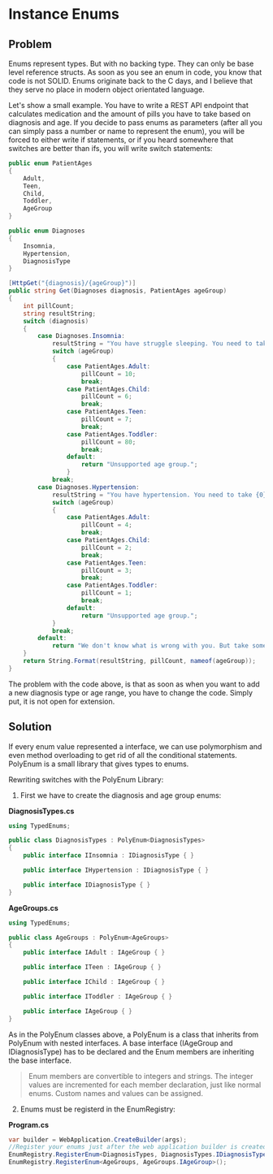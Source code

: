 # Instance Enums

## Problem

Enums represent types. But with no backing type. They can only be base level reference structs. As soon as you see an enum in code, you know that code is not SOLID. 
Enums originate back to the C days, and I believe that they serve no place in modern object orientated language.

Let's show a small example. You have to write a REST API endpoint that calculates medication and the amount of pills you have to take based on diagnosis and age. If you
decide to pass enums as parameters (after all you can simply pass a number or name to represent the enum), you will be forced to either write if statements, or if you heard somewhere that switches are better than ifs, you will write switch statements:

```C#
public enum PatientAges
{
    Adult,
    Teen,
    Child,
    Toddler,
    AgeGroup 
}

public enum Diagnoses
{
    Insomnia,
    Hypertension,
    DiagnosisType
}

[HttpGet("{diagnosis}/{ageGroup}")]
public string Get(Diagnoses diagnosis, PatientAges ageGroup)
{
    int pillCount;
    string resultString;
    switch (diagnosis)
    {
        case Diagnoses.Insomnia:
            resultString = "You have struggle sleeping. You need to take {0} of our potent tranquilizers before bed time. Age group: {1}";
            switch (ageGroup)
            {
                case PatientAges.Adult:
                    pillCount = 10;
                    break;
                case PatientAges.Child:
                    pillCount = 6;
                    break;
                case PatientAges.Teen:
                    pillCount = 7;
                    break;
                case PatientAges.Toddler:
                    pillCount = 80;
                    break;
                default:
                    return "Unsupported age group.";
                }
            break;
        case Diagnoses.Hypertension:
            resultString = "You have hypertension. You need to take {0} of the Blood Letting Pills. 2 Times a day, after meals. Age group: {1}";
            switch (ageGroup)
            {
                case PatientAges.Adult:
                    pillCount = 4;
                    break;
                case PatientAges.Child:
                    pillCount = 2;
                    break;
                case PatientAges.Teen:
                    pillCount = 3;
                    break;
                case PatientAges.Toddler:
                    pillCount = 1;
                    break;
                default:
                    return "Unsupported age group.";
            }
            break;
        default:
            return "We don't know what is wrong with you. But take some random pills.";
    }
    return String.Format(resultString, pillCount, nameof(ageGroup));
}

```

The problem with the code above, is that as soon as when you want to add a new diagnosis type or age range, you have to change the code. Simply put, it is not open for extension.

## Solution

If every enum value represented a interface, we can use polymorphism and even method overloading to get rid of all the conditional statements. PolyEnum is a small library that gives types to enums.

Rewriting switches with the PolyEnum Library:

1) First we have to create the diagnosis and age group enums:

__DiagnosisTypes.cs__

```csharp
using TypedEnums;

public class DiagnosisTypes : PolyEnum<DiagnosisTypes>
{
    public interface IInsomnia : IDiagnosisType { }

    public interface IHypertension : IDiagnosisType { }

    public interface IDiagnosisType { }
}
```

__AgeGroups.cs__

```csharp
using TypedEnums;

public class AgeGroups : PolyEnum<AgeGroups>
{
    public interface IAdult : IAgeGroup { }

    public interface ITeen : IAgeGroup { }

    public interface IChild : IAgeGroup { }

    public interface IToddler : IAgeGroup { }

    public interface IAgeGroup { }
}
```

As in the PolyEnum classes above, a PolyEnum is a class that inherits from PolyEnum with nested interfaces. A base interface (IAgeGroup and IDiagnosisType) 
has to be declared and the Enum members are inheriting the base interface.

> Enum members are convertible to integers and strings. The integer values are incremented for each member declaration, just like normal enums. Custom names and values can be assigned.

2) Enums must be registerd in the EnumRegistry:

__Program.cs__

```csharp
var builder = WebApplication.CreateBuilder(args);
//Register your enums just after the web application builder is created:
EnumRegistry.RegisterEnum<DiagnosisTypes, DiagnosisTypes.IDiagnosisType>();
EnumRegistry.RegisterEnum<AgeGroups, AgeGroups.IAgeGroup>();
```